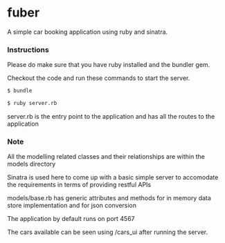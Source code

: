 # fuber
A simple car booking application using ruby and sinatra.

### Instructions

Please do make sure that you have ruby installed and the bundler gem.

Checkout the code and run these commands to start the server.

```sh
$ bundle
```

```sh
$ ruby server.rb
```

server.rb is the entry point to the application and has all the routes to the application

### Note

All the modelling related classes and their relationships are within the models directory

Sinatra is used here to come up with a basic simple server to accomodate the requirements in terms of providing restful APIs 

models/base.rb has generic attributes and methods for in memory data store implementation and for json conversion

The application by default runs on port 4567

The cars available can be seen using /cars_ui after running the server.
